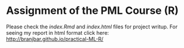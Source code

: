 # Assignment of the PML Course (R)

Please check the *index.Rmd* and *index.html* files for project writup.
For seeing my report in html format click here: http://branjbar.github.io/practical-ML-R/

